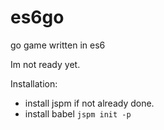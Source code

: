 # es6go
go game written in es6

Im not ready yet.

Installation:
*  install jspm if not already done.
*  install babel ```jspm init -p```


